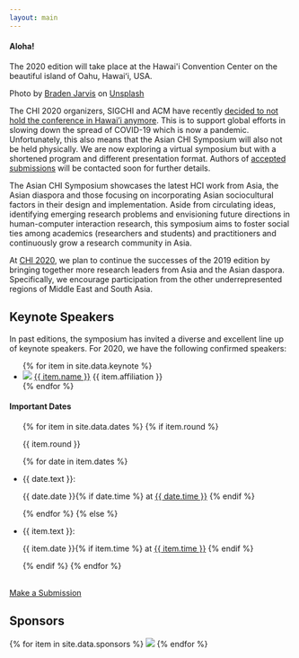 ```yaml
---
layout: main
---
```


<div class="abstract">
    <div class="banner">
        <div class="latest-symposium">
            <h4>Aloha!</h4>
            <p>The 2020 edition will take place at the Hawai'i Convention Center on the beautiful island of Oahu, Hawaiʻi, USA.</p>
        </div>
        <div class="copyright">Photo by <a href="https://unsplash.com/@jarvisphoto?utm_source=unsplash&utm_medium=referral&utm_content=creditCopyText" target="_blank">Braden Jarvis</a> on <a href="https://unsplash.com">Unsplash</a>
        </div>
    </div>
    <p class="abstract-overview announcement">
        The CHI 2020 organizers, SIGCHI and ACM have recently <a href="https://chi2020.acm.org/blog/chi-2020-and-covid-19-coronavirus/" target="_blank">decided to not hold the conference in Hawai’i anymore</a>. This is to support global efforts in slowing down the spread of COVID-19 which is now a pandemic. Unfortunately, this also means that the Asian CHI Symposium will also not be held physically. We are now exploring a virtual symposium but with a shortened program and different presentation format. Authors of <a href="/2020/program#accepted-submissions" target="_blank">accepted submissions</a> will be contacted soon for further details.
    </p>
    <p class="abstract-overview">
        The Asian CHI Symposium showcases the latest HCI work from <span class="about-highlight">Asia, the Asian diaspora and those focusing on incorporating Asian sociocultural factors in their design and implementation</span>. Aside from circulating ideas, identifying emerging research problems and envisioning future directions in human-computer interaction research, this symposium aims to foster social ties among academics (researchers and students) and practitioners and continuously grow a research community in Asia.
    </p>
    <p class="abstract-overview">
        At <a href="https://chi2020.acm.org" target="_blank">CHI 2020</a>, we plan to continue the successes of the 2019 edition by bringing together more research leaders from Asia and the Asian daspora. Specifically, we encourage participation from the other underrepresented regions of Middle East and South Asia.
    </p>
    <h2>Keynote Speakers</h2>
    <div class="abstract-overview">
        <p>In past editions, the symposium has invited a diverse and excellent line up of keynote speakers. For 2020, we have the following confirmed speakers:</p>
        <ul class="sidebar-items keynote">
            {% for item in site.data.keynote %}
                <li>
                    <img class="keynote-photo" src="{{ item.photo }}"/>
                    <a class="keynote-speaker" href="{{ item.website }}" target="_blank">{{ item.name }}</a>
                    {{ item.affiliation }}
                </li>
            {% endfor %}
        </ul>
    </div>
    <!-- <h4>"Honu"</h4>
    <p>
        The 2020 symposium uses a Hawaiian Green Sea Turtle or "Honu" in its logo to symbolize the renewed goals of the symposium. Leading up to CHI 2021 in Asia, we aim to use the symposium as an avenue to identify promising work and help them in writing their future submissions. 
    </p> -->
</div>

<div class="news-sidebar">
    <h4>Important Dates</h4>
    <ul class="sidebar-items">
        {% for item in site.data.dates %}
            {% if item.round %}
            <p class="round-name">{{ item.round }}</p>
            {% for date in item.dates %}
            <li class="round-date">
                <p class="news-text">{{ date.text }}:</p>
                <p class="news-date">{{ date.date }}{% if date.time %} at <a href="{{ item.timezone }}" target="_blank">{{ date.time }}</a> {% endif %}</p>
            </li>
            {% endfor %}
            {% else %}
            <li>
                <p class="news-text">{{ item.text }}:</p>
                <p class="news-date">{{ item.date }}{% if item.time %} at <a href="{{ item.timezone }}" target="_blank">{{ item.time }}</a> {% endif %}</p>
            </li>
            {% endif %}
        {% endfor %}
    </ul>
    <br>
    <a class="cta-btn" href="https://asianchi20.hotcrp.com/" target="_blank">Make a Submission</a>
</div>

<div class="sponsors">
    <h2>Sponsors</h2>
    {% for item in site.data.sponsors %}
        <img class="sponsor" src="{{ item.img }}"/>
    {% endfor %}
</div>